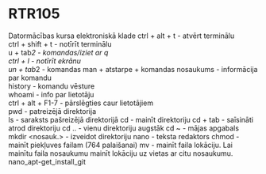 # RTR105
Datormācības kursa elektroniskā klade
ctrl + alt + t - atvērt terminālu  
ctrl + shift + t - notīrīt terminālu  
u + tab*2 - komandas/iziet ar q  
ctrl + l - notīrīt ekrānu  
un + tab*2 - komandas
man + atstarpe + komandas nosaukums - informācija par komandu  
history - komandu vēsture  
whoami - info par lietotāju  
ctrl + alt + F1-7 - pārslēgties caur lietotājiem  
pwd - patreizējā direktorija  
ls - saraksts pašreizējā direktorijā
cd - mainīt direktoriju
cd + tab - saīsināti atrod direktoriju
cd .. - vienu direktoriju augstāk
cd ~ - mājas apgabals
mkdir <nosauk.> - izveidot direktoriju
nano <nosauk> - teksta redaktors
chmod - mainīt piekļuves failam (764 palaišanai)
mv - mainīt faila lokāciju. Lai mainītu faila nosaukumu mainīt lokāciju uz vietas ar citu nosaukumu.
nano_apt-get_install_git
